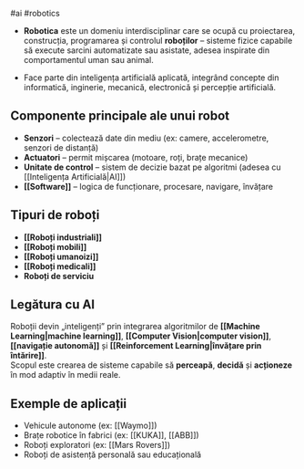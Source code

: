#ai #robotics
- **Robotica** este un domeniu interdisciplinar care se ocupă cu proiectarea, construcția, programarea și controlul **roboților** – sisteme fizice capabile să execute sarcini automatizate sau asistate, adesea inspirate din comportamentul uman sau animal.

- Face parte din inteligența artificială aplicată, integrând concepte din informatică, inginerie, mecanică, electronică și percepție artificială.

## Componente principale ale unui robot

- **Senzori** – colectează date din mediu (ex: camere, accelerometre, senzori de distanță)
- **Actuatori** – permit mișcarea (motoare, roți, brațe mecanice)
- **Unitate de control** – sistem de decizie bazat pe algoritmi (adesea cu [[Inteligența Artificială|AI]])
- **[[Software]]** – logica de funcționare, procesare, navigare, învățare

## Tipuri de roboți

- **[[Roboți industriali]]** 
- **[[Roboți mobili]]** 
- **[[Roboți umanoizi]]** 
- **[[Roboți medicali]]** 
- **Roboți de serviciu** 

## Legătura cu AI

Roboții devin „inteligenți” prin integrarea algoritmilor de **[[Machine Learning|machine learning]]**, **[[Computer Vision|computer vision]]**, **[[navigație autonomă]]** și **[[Reinforcement Learning|învățare prin întărire]]**.  
Scopul este crearea de sisteme capabile să **perceapă**, **decidă** și **acționeze** în mod adaptiv în medii reale.

## Exemple de aplicații

- Vehicule autonome (ex: [[Waymo]])
- Brațe robotice în fabrici (ex: [[KUKA]], [[ABB]])
- Roboți exploratori (ex: [[Mars Rovers]])
- Roboți de asistență personală sau educațională

